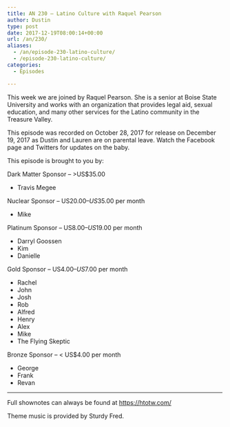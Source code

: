 ```yaml
---
title: AN 230 – Latino Culture with Raquel Pearson
author: Dustin
type: post
date: 2017-12-19T08:00:14+00:00
url: /an/230/
aliases:
  - /an/episode-230-latino-culture/
  - /episode-230-latino-culture/
categories:
  - Episodes

---
```

<div id="buzzsprout-player-10552879"></div><script src="https://www.buzzsprout.com/1983601/10552879-episode-230-latino-culture-with-raquel-pearson.js?container_id=buzzsprout-player-10552879&player=small" type="text/javascript" charset="utf-8"></script>
  
This week we are joined by Raquel Pearson. She is a senior at Boise State University and works with an organization that provides legal aid, sexual education, and many other services for the Latino community in the Treasure Valley.
<!--more-->
This episode was recorded on October 28, 2017 for release on December 19, 2017 as Dustin and Lauren are on parental leave. Watch the Facebook page and Twitters for updates on the baby.

This episode is brought to you by:

Dark Matter Sponsor – >US$35.00  
* Travis Megee  

Nuclear Sponsor – US$20.00 – US$35.00 per month  
* Mike  

Platinum Sponsor – US$8.00 – US$19.00 per month  
* Darryl Goossen  
* Kim  
* Danielle  

Gold Sponsor – US$4.00 – US$7.00 per month  
* Rachel  
* John  
* Josh  
* Rob  
* Alfred  
* Henry  
* Alex  
* Mike  
* The Flying Skeptic  

Bronze Sponsor – < US$4.00 per month  
* George  
* Frank  
* Revan

<hr width="500" />

Full shownotes can always be found at <https://htotw.com/>  

Theme music is provided by Sturdy Fred.